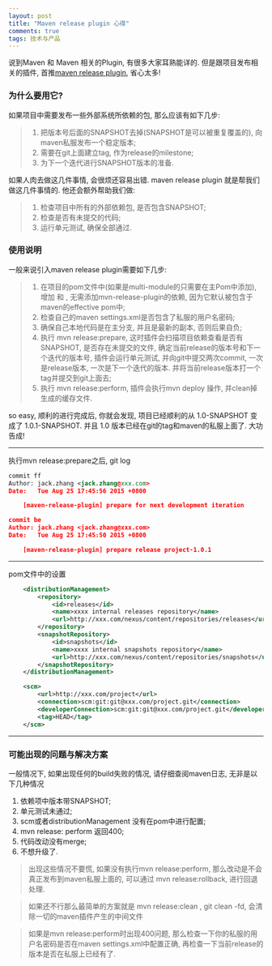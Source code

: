 ```yaml
---
layout: post
title: "Maven release plugin 心得"
comments: true
tags: 技术与产品
---
```


说到Maven 和 Maven 相关的Plugin, 有很多大家耳熟能详的. 但是跟项目发布相关的插件, 首推[maven release plugin](http://maven.apache.org/maven-release/maven-release-plugin/), 省心太多!

### 为什么要用它?

如果项目中需要发布一些外部系统所依赖的包, 那么应该有如下几步:

> 1. 把版本号后面的SNAPSHOT去掉(SNAPSHOT是可以被重复覆盖的),  向maven私服发布一个稳定版本;
> 2. 需要在git上面建立tag, 作为release的milestone;
> 3. 为下一个迭代进行SNAPSHOT版本的准备.

如果人肉去做这几件事情, 会很烦还容易出错. maven release plugin 就是帮我们做这几件事情的. 他还会额外帮助我们做:

> 1. 检查项目中所有的外部依赖包, 是否包含SNAPSHOT;
> 2. 检查是否有未提交的代码;
> 3. 运行单元测试, 确保全部通过.

### 使用说明

一般来说引入maven release plugin需要如下几步:

> 1. 在项目的pom文件中(如果是multi-module的只需要在主Pom中添加), 增加 <distributionManagement> 和 <scm>, 无需添加mvn-release-plugin的依赖, 因为它默认被包含于maven的effective pom中;
> 2. 检查自己的maven settings.xml是否包含了私服的用户名密码;
> 3. 确保自己本地代码是在主分支, 并且是最新的副本, 否则后果自负;
> 3. 执行 mvn release:prepare, 这时插件会扫描项目依赖查看是否有SNAPSHOT, 是否存在未提交的文件, 确定当前release的版本号和下一个迭代的版本号, 插件会运行单元测试, 并向git中提交两次commit, 一次是release版本, 一次是下一个迭代的版本. 并将当前release版本打一个tag并提交到git上面去;
> 4. 执行 mvn release:perform, 插件会执行mvn deploy 操作, 并clean掉生成的缓存文件.

so easy, 顺利的进行完成后, 你就会发现, 项目已经顺利的从 1.0-SNAPSHOT 变成了 1.0.1-SNAPSHOT. 并且 1.0 版本已经在git的tag和maven的私服上面了. 大功告成!

---------------------

执行mvn release:prepare之后, git log

```xml
commit ff
Author: jack.zhang <jack.zhang@xxx.com>
Date:   Tue Aug 25 17:45:56 2015 +0800

    [maven-release-plugin] prepare for next development iteration

commit be
Author: jack.zhang <jack.zhang@xxx.com>
Date:   Tue Aug 25 17:45:50 2015 +0800

    [maven-release-plugin] prepare release project-1.0.1

```

-------------------------

pom文件中的设置

```xml
	<distributionManagement>
        <repository>
            <id>releases</id>
            <name>xxxx internal releases repository</name>
            <url>http://xxx.com/nexus/content/repositories/releases</url>
        </repository>
        <snapshotRepository>
            <id>snapshots</id>
            <name>xxxx internal snapshots repository</name>
            <url>http://xxx.com/nexus/content/repositories/snapshots</url>
        </snapshotRepository>
    </distributionManagement>

    <scm>
        <url>http://xxx.com/project</url>
        <connection>scm:git:git@xxx.com/project.git</connection>
        <developerConnection>scm:git:git@xxx.com/project.git</developerConnection>
        <tag>HEAD</tag>
    </scm>
```
-------------------------

### 可能出现的问题与解决方案

一般情况下, 如果出现任何的build失败的情况, 请仔细查阅maven日志, 无非是以下几种情况

1. 依赖项中版本带SNAPSHOT;
2. 单元测试未通过;
3. scm或者distributionManagement  没有在pom中进行配置;
4. mvn release: perform 返回400;
5. 代码改动没有merge;
6. 不想升级了.

> 出现这些情况不要慌, 如果没有执行mvn release:perform, 那么改动是不会真正发布到maven私服上面的, 可以通过 mvn release:rollback, 进行回退处理.

> 如果还不行那么最简单的方案就是 mvn release:clean ,  git clean -fd, 会清除一切的maven插件产生的中间文件

> 如果是mvn release:perform时出现400问题, 那么检查一下你的私服的用户名密码是否在maven settings.xml中配置正确, 再检查一下当前release的版本是否在私服上已经有了. 

